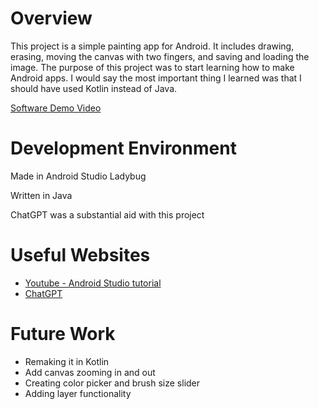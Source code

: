 # Overview

This project is a simple painting app for Android. It includes drawing, erasing, moving the canvas with two fingers, and saving and loading the image. The purpose of this project was to start learning how to make Android apps. I would say the most important thing I learned was that I should have used Kotlin instead of Java.

[Software Demo Video](http://youtube.link.goes.here)

# Development Environment

Made in Android Studio Ladybug

Written in Java

ChatGPT was a substantial aid with this project

# Useful Websites

* [Youtube - Android Studio tutorial](https://www.youtube.com/watch?v=gNO8PwI2arI)
* [ChatGPT](https://chatgpt.com)

# Future Work
* Remaking it in Kotlin
* Add canvas zooming in and out
* Creating color picker and brush size slider
* Adding layer functionality